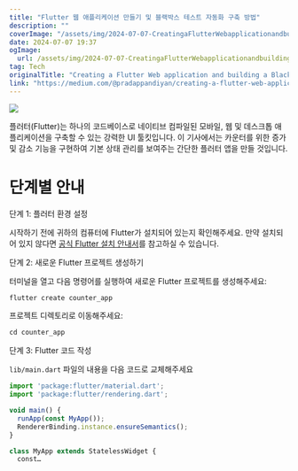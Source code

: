 ```yaml
---
title: "Flutter 웹 애플리케이션 만들기 및 블랙박스 테스트 자동화 구축 방법"
description: ""
coverImage: "/assets/img/2024-07-07-CreatingaFlutterWebapplicationandbuildingaBlackboxtestautomation_0.png"
date: 2024-07-07 19:37
ogImage: 
  url: /assets/img/2024-07-07-CreatingaFlutterWebapplicationandbuildingaBlackboxtestautomation_0.png
tag: Tech
originalTitle: "Creating a Flutter Web application and building a Blackbox test automation"
link: "https://medium.com/@pradappandiyan/creating-a-flutter-web-application-and-building-a-blackbox-test-automation-26c704b9a9b2"
---
```



<img src="/assets/img/2024-07-07-CreatingaFlutterWebapplicationandbuildingaBlackboxtestautomation_0.png" />

플러터(Flutter)는 하나의 코드베이스로 네이티브 컴파일된 모바일, 웹 및 데스크톱 애플리케이션을 구축할 수 있는 강력한 UI 툴킷입니다. 이 기사에서는 카운터를 위한 증가 및 감소 기능을 구현하여 기본 상태 관리를 보여주는 간단한 플러터 앱을 만들 것입니다.

# 단계별 안내

단계 1: 플러터 환경 설정

<div class="content-ad"></div>

시작하기 전에 귀하의 컴퓨터에 Flutter가 설치되어 있는지 확인해주세요. 만약 설치되어 있지 않다면 [공식 Flutter 설치 안내서](https://flutter.dev/docs/get-started/install)를 참고하실 수 있습니다.

단계 2: 새로운 Flutter 프로젝트 생성하기

터미널을 열고 다음 명령어를 실행하여 새로운 Flutter 프로젝트를 생성해주세요:

```bash
flutter create counter_app
```

<div class="content-ad"></div>

프로젝트 디렉토리로 이동해주세요:

```js
cd counter_app
```

단계 3: Flutter 코드 작성

`lib/main.dart` 파일의 내용을 다음 코드로 교체해주세요

<div class="content-ad"></div>

```js
import 'package:flutter/material.dart';
import 'package:flutter/rendering.dart';

void main() {
  runApp(const MyApp());
  RendererBinding.instance.ensureSemantics();
}

class MyApp extends StatelessWidget {
  const…
```